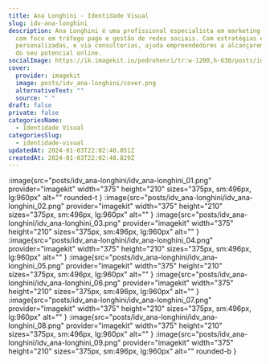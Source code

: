 ```yaml
---
title: Ana Longhini - Identidade Visual
slug: idv-ana-longhini
description: Ana Longhini é uma profissional especialista em marketing digital,
  com foco em tráfego pago e gestão de redes sociais. Com estratégias eficazes e
  personalizadas, e via consultorias, ajuda empreendedores a alcançarem o máximo
  do seu potencial online.
socialImage: https://ik.imagekit.io/pedrohenri/tr:w-1200,h-630/posts/idv_ana-longhini/social-image.png
cover:
  provider: imagekit
  image: posts/idv_ana-longhini/cover.png
  alternativeText: ""
  source: " "
draft: false
private: false
categoriesName:
  - Identidade Visual
categoriesSlug:
  - identidade-visual
updatedAt: 2024-01-03T22:02:48.051Z
createdAt: 2024-01-03T22:02:48.829Z
---
```

:image{src="posts/idv_ana-longhini/idv_ana-longhini_01.png" provider="imagekit"  width="375" height="210" sizes="375px, sm:496px, lg:960px" alt="" rounded-t }
:image{src="posts/idv_ana-longhini/idv_ana-longhini_02.png" provider="imagekit" width="375" height="210" sizes="375px, sm:496px, lg:960px" alt="" }
:image{src="posts/idv_ana-longhini/idv_ana-longhini_03.png" provider="imagekit"  width="375" height="210" sizes="375px, sm:496px, lg:960px" alt="" }
:image{src="posts/idv_ana-longhini/idv_ana-longhini_04.png" provider="imagekit" width="375" height="210" sizes="375px, sm:496px, lg:960px" alt="" }
:image{src="posts/idv_ana-longhini/idv_ana-longhini_05.png" provider="imagekit" width="375" height="210" sizes="375px, sm:496px, lg:960px" alt="" }
:image{src="posts/idv_ana-longhini/idv_ana-longhini_06.png" provider="imagekit" width="375" height="210" sizes="375px, sm:496px, lg:960px" alt="" }
:image{src="posts/idv_ana-longhini/idv_ana-longhini_07.png" provider="imagekit" width="375" height="210" sizes="375px, sm:496px, lg:960px" alt="" }
:image{src="posts/idv_ana-longhini/idv_ana-longhini_08.png" provider="imagekit" width="375" height="210" sizes="375px, sm:496px, lg:960px" alt="" }
:image{src="posts/idv_ana-longhini/idv_ana-longhini_09.png" provider="imagekit" width="375" height="210" sizes="375px, sm:496px, lg:960px" alt="" rounded-b }
